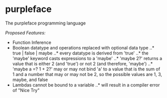 # purpleface
The purpleface programming language

_Proposed Features:_
* Function Inference
* Boolean datatype and operations replaced with optional data type
..* true | false | maybe
..* every datatype is derived from 'true'
..* the 'maybe' keyword casts expressions to a 'maybe'
..* 'maybe 2?' returns a value that is either 2 (and 'true') or not 2 (and therefore, 'maybe')
..* 'maybe a =? 1 + 2?' may or may not bind 'a' to a value that is the sum of 1 and a number that may or may not be 2, so the possible values are 1, 3, maybe, and false
* Lambdas cannot be bound to a variable
..* will result in a compiler error of "Nice Try"
